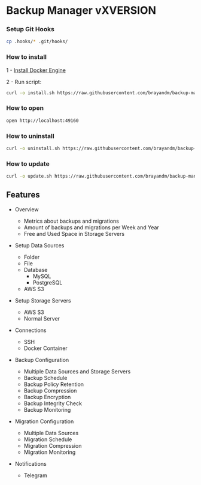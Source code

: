 # Backup Manager vXVERSION

### Setup Git Hooks

```bash
cp .hooks/* .git/hooks/
```

### How to install

1 - [Install Docker Engine](https://docs.docker.com/engine/install/)

2 - Run script:

```bash
curl -o install.sh https://raw.githubusercontent.com/brayandm/backup-manager/XVERSION/install.sh && chmod +x install.sh && (sudo VERSION=XVERSION ./install.sh || true) && rm install.sh
```

### How to open

```bash
open http://localhost:49160
```

### How to uninstall

```bash
curl -o uninstall.sh https://raw.githubusercontent.com/brayandm/backup-manager/XVERSION/uninstall.sh && chmod +x uninstall.sh && (sudo ./uninstall.sh || true) && rm uninstall.sh
```

### How to update

```bash
curl -o update.sh https://raw.githubusercontent.com/brayandm/backup-manager/XVERSION/update.sh && chmod +x update.sh && (sudo VERSION=XVERSION ./update.sh || true) && rm update.sh
```

## Features

-   Overview

    -   Metrics about backups and migrations
    -   Amount of backups and migrations per Week and Year
    -   Free and Used Space in Storage Servers

-   Setup Data Sources
    -   Folder
    -   File
    -   Database
        -   MySQL
        -   PostgreSQL
    -   AWS S3
-   Setup Storage Servers
    -   AWS S3
    -   Normal Server
-   Connections
    -   SSH
    -   Docker Container
-   Backup Configuration
    -   Multiple Data Sources and Storage Servers
    -   Backup Schedule
    -   Backup Policy Retention
    -   Backup Compression
    -   Backup Encryption
    -   Backup Integrity Check
    -   Backup Monitoring
-   Migration Configuration
    -   Multiple Data Sources
    -   Migration Schedule
    -   Migration Compression
    -   Migration Monitoring
-   Notifications
    -   Telegram
